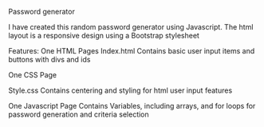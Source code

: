 Password generator

I have created this random password generator using Javascript. The html layout is a responsive design using a Bootstrap stylesheet

Features:
One HTML Pages
    Index.html
    Contains basic user input items and buttons with divs and ids

One CSS Page

Style.css
    Contains centering and styling for html user input features

One Javascript Page 
    Contains Variables, including arrays, and for loops for password generation and criteria selection
    